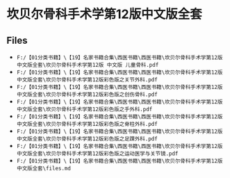# 坎贝尔骨科手术学第12版中文版全套

## Files

- `F:/【01分类书籍】\【19】名家书籍合集\西医书籍\西医书籍\坎贝尔骨科手术学第12版中文版全套\坎贝尔骨科手术学第12版 中文版 儿童骨科.pdf`
- `F:/【01分类书籍】\【19】名家书籍合集\西医书籍\西医书籍\坎贝尔骨科手术学第12版中文版全套\坎贝尔骨科手术学第12版彩色版之关节外科.pdf`
- `F:/【01分类书籍】\【19】名家书籍合集\西医书籍\西医书籍\坎贝尔骨科手术学第12版中文版全套\坎贝尔骨科手术学第12版彩色版之创伤骨科.pdf`
- `F:/【01分类书籍】\【19】名家书籍合集\西医书籍\西医书籍\坎贝尔骨科手术学第12版中文版全套\坎贝尔骨科手术学第12版彩色版之手外科.pdf`
- `F:/【01分类书籍】\【19】名家书籍合集\西医书籍\西医书籍\坎贝尔骨科手术学第12版中文版全套\坎贝尔骨科手术学第12版彩色版之脊柱外科.pdf`
- `F:/【01分类书籍】\【19】名家书籍合集\西医书籍\西医书籍\坎贝尔骨科手术学第12版中文版全套\坎贝尔骨科手术学第12版彩色版之足踝外科.pdf`
- `F:/【01分类书籍】\【19】名家书籍合集\西医书籍\西医书籍\坎贝尔骨科手术学第12版中文版全套\坎贝尔骨科手术学第12版彩色版之运动医学与关节镜.pdf`
- `F:/【01分类书籍】\【19】名家书籍合集\西医书籍\西医书籍\坎贝尔骨科手术学第12版中文版全套\files.md`
